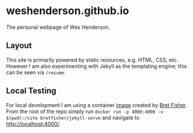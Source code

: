 # weshenderson.github.io
The personal webpage of Wes Henderson.

## Layout
This site is primarily powered by static resources, e.g. HTML, CSS, etc. However I am also experimenting with Jekyll as the templating engine; this can be seen via `/resume`.

## Local Testing
For local development I am using a container [image](https://hub.docker.com/r/bretfisher/jekyll-serve) created by [Bret Fisher](https://github.com/BretFisher). From the root of the repo simply run `docker run -p 4000:4000 -v $(pwd):/site bretfisher/jekyll-serve` and navigate to [http://localhost:4000/](http://localhost:4000/).
